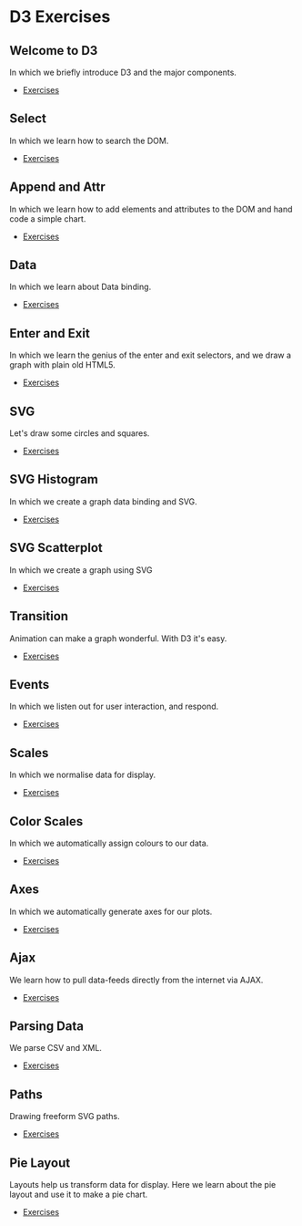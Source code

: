 # D3 Exercises

## Welcome to D3

In which we briefly introduce D3 and the major components.

- [Exercises](/courses/d3/intro/)

## Select

In which we learn how to search the DOM.

- [Exercises](/courses/d3/select/)

## Append and Attr

In which we learn how to add elements and attributes to the DOM and hand code a simple chart.

- [Exercises](/courses/d3/append/)

## Data

In which we learn about Data binding.

- [Exercises](/courses/d3/data/)

## Enter and Exit

In which we learn the genius of the enter and exit selectors, and we draw a graph with plain old HTML5.

- [Exercises](/courses/d3/enter-and-exit/)

## SVG

Let's draw some circles and squares.

- [Exercises](/courses/d3/svg/)

## SVG Histogram

In which we create a graph data binding and SVG.

- [Exercises](/courses/d3/histogram/)

## SVG Scatterplot

In which we create a graph using SVG

- [Exercises](/courses/d3/scatterplot/)

## Transition

Animation can make a graph wonderful. With D3 it's easy.

- [Exercises](/courses/d3/transition/)

## Events

In which we listen out for user interaction, and respond.

- [Exercises](/courses/d3/events/)

## Scales

In which we normalise data for display.

- [Exercises](/courses/d3/scales/)

## Color Scales

In which we automatically assign colours to our data.

- [Exercises](/courses/d3/color/)

## Axes

In which we automatically generate axes for our plots.

- [Exercises](/courses/d3/axes/)

## Ajax

We learn how to pull data-feeds directly from the internet via AJAX.

- [Exercises](/courses/d3/ajax/)

## Parsing Data

We parse CSV and XML.

- [Exercises](/courses/d3/parsing/)

## Paths

Drawing freeform SVG paths.

- [Exercises](/courses/d3/paths/)

## Pie Layout

Layouts help us transform data for display. Here we learn about the pie layout and use it to make a pie chart.

- [Exercises](/courses/d3/pie-layout/)
